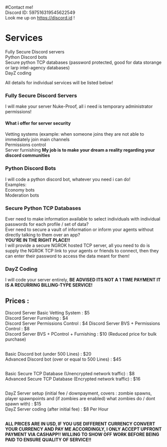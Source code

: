 
#Contact me!  
Discord ID: 597516319545622549  
Look me up on https://discord.id !

# Services
Fully Secure Discord servers  
Python Discord bots  
Secure python TCP databases (password protected, good for data storange or larp intel-agency databases)  
DayZ coding  
  
All details for individual services will be listed below!  
  
### Fully Secure Discord Servers  
I will make your server Nuke-Proof, all i need is temporary administrator permissions!  
#### What i offer for server security  
Vetting systems (example: when someone joins they are not able to immediately join main channels  
Permissions control  
Server furnishing __My job is to make your dream a reality regarding your discord communities__  
  
### Python Discord Bots  
I will code a python discord bot, whatever you need i can do!  
Examples:  
Economy bots  
Moderation bots  
### Secure Python TCP Databases  
Ever need to make information available to select individuals with individual passwords for each profile / set of data?  
Ever need to secure a vault of information or inform your agents without directly talking to them over an app?  
__YOU'RE IN THE RIGHT PLACE!!__  
I will provide a secure NGROK hosted TCP server, all you need to do is supply the NGROK TCP link to your agents or friends to connect, then they can enter their password to access the data meant for them!  
### DayZ Coding  
I will code your server entirely, __BE ADVISED ITS NOT A 1 TIME PAYMENT IT IS A RECURRING BILLING-TYPE SERVICE!__  
  
## Prices :  
Discord Server Basic Vetting System : $5  
Discord Server Furnishing : $4  
Discord Server Permissions Control : $4
Discord Server BVS + Permissions Control : $8  
Discord Server BVS + PControl + Furnishing : $10 (Reduced price for bulk purchase)  
##  
Basic Discord bot (under 500 Lines) : $20  
Advanced Discord bot (over or equal to 500 Lines) : $45  
##  
Basic Secure TCP Database (Unencrypted network traffic) : $8  
Advanced Secure TCP Database (Encrypted network traffic) : $16  
##  
DayZ Server setup (initial fee / downpayment, covers : zombie spawns, player spawnpoints and (if zombies are enabled) what zombies do / dont spawn with) : $15  
DayZ Server coding (after initial fee) : $8 Per Hour  
##  
__ALL PRICES ARE IN USD, IF YOU USE DIFFERENT CURRENCY CONVERT YOUR CURRENCY AND PAY ME ACCORDINGLY, I ONLY ACCEPT UPFRONT PAYMENT VIA CASHAPP!! WILLING TO SHOW OFF WORK BEFORE BEING PAID TO ENSURE QUALITY OF SERVICE!!__
